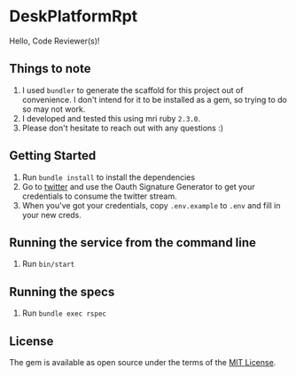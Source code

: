 # DeskPlatformRpt

Hello, Code Reviewer(s)! 

## Things to note
1. I used `bundler` to generate the scaffold for this project out of convenience. I don't intend for it to be installed as a gem, so trying to do so may not work.
2. I developed and tested this using mri ruby `2.3.0`.
3. Please don't hesitate to reach out with any questions :)

## Getting Started
1. Run `bundle install` to install the dependencies
2. Go to [twitter](https://dev.twitter.com/streaming/reference/get/statuses/sample) and use the Oauth Signature Generator to get your credentials to consume the twitter stream.
3. When you've got your credentials, copy `.env.example` to `.env` and fill in your new creds.

## Running the service from the command line
1. Run `bin/start`

## Running the specs
1. Run `bundle exec rspec`

## License

The gem is available as open source under the terms of the [MIT License](http://opensource.org/licenses/MIT).

